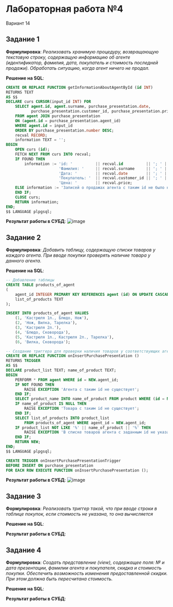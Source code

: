 # Лабораторная работа №4
Вариант 14

## Задание 1
**Формулировка**: *Реализовать хранимую процедуру, возвращающую текстовую строку, содержащую информацию об агенте (идентификатор, фамилия, дата, покупатель и стоимость последней продажи). Обработать ситуацию, когда агент ничего не продал.*

**Решение на SQL**:
```SQL
CREATE OR REPLACE FUNCTION getInformationAboutAgentById (id INT)
RETURNS TEXT
AS $$
DECLARE curs CURSOR(input_id INT) FOR 
    SELECT agent.id, agent.surname, purchase_presentation.date, 
           purchase_presentation.customer_id, purchase_presentation.price 
    FROM agent JOIN purchase_presentation 
    ON (agent.id = purchase_presentation.agent_id) 
    WHERE agent.id = input_id
    ORDER BY purchase_presentation.number DESC;
    recval RECORD; 
    information TEXT = '';
BEGIN
    OPEN curs (id);
    FETCH NEXT FROM curs INTO recval;
    IF FOUND THEN
        information := 'id: '          || recval.id          || '; ' || 
                       'Фамилия: '     || recval.surname     || '; ' ||
                       'Дата: '        || recval.date        || '; ' ||
                       'Покупатель: '  || recval.customer_id || '; ' ||
                       'Цена: '        || recval.price;
    ELSE information := 'Записей о продажах агента с таким id не было найдено';
    END IF;
    CLOSE curs;
    RETURN information;
END;
$$ LANGUAGE plpgsql;
```

**Результат работы в СУБД**:
![image](https://github.com/user-attachments/assets/f48f3c24-649a-4c94-91bc-3aa3b20c1324)

## Задание 2
**Формулировка**: *Добавить таблицу, содержащую списки товаров у каждого агента. При вводе покупки проверять наличие товара у данного агента.*

**Решение на SQL**:
```SQL
-- Добавление таблицы
CREATE TABLE products_of_agent
(
	agent_id INTEGER PRIMARY KEY REFERENCES agent (id) ON UPDATE CASCADE ON DELETE CASCADE,
	list_of_products TEXT
);

INSERT INTO products_of_agent VALUES
	(1, 'Кастрюля 1л., Блюдо, Нож'),
	(2, 'Нож, Вилка, Тарелка'),
	(3, 'Кастрюля 2л.'),
	(4, 'Блюдо, Сковорода'),
	(5, 'Кастрюля 1л., Кастрюля 2л., Тарелка'),
	(6, 'Вилка, Сковорода');

-- Создание триггера для проверки наличия товаров у соответствующих агентов
CREATE OR REPLACE FUNCTION onInsertPurchasePresentation ()
RETURNS TRIGGER
AS $$
DECLARE product_list TEXT; name_of_product TEXT;
BEGIN
    PERFORM * FROM agent WHERE id = NEW.agent_id;
    IF NOT FOUND THEN
        RAISE EXCEPTION 'Агента с таким id не существует';
	END IF;
	SELECT product_name INTO name_of_product FROM product WHERE (id = NEW.product_id);
	IF name_of_product IS NULL THEN
        RAISE EXCEPTION 'Товара с таким id не существует';
	END IF;
    SELECT list_of_products INTO product_list
        FROM products_of_agent WHERE agent_id = NEW.agent_id;
    IF product_list NOT LIKE '%' || name_of_product || '%' THEN
        RAISE EXCEPTION 'В списке товаров агента с заданным id не указано такого товара';
    END IF;
    RETURN NEW;
END;
$$ LANGUAGE plpgsql;

CREATE TRIGGER onInsertPurchasePresentationTrigger
BEFORE INSERT ON purchase_presentation
FOR EACH ROW EXECUTE FUNCTION onInsertPurchasePresentation ();
```

**Результат работы в СУБД**:
![image](https://github.com/user-attachments/assets/224febba-3645-46dd-b2a3-3c688742828e)

## Задание 3
**Формулировка**: *Реализовать триггер такой, что при вводе строки в таблице покупок, если стоимость не указана, то она вычисляется*

**Решение на SQL**:

**Результат работы в СУБД**:

## Задание 4
**Формулировка**: *Создать представление (view), содержащее поля: № и дата презентации, фамилии агента и покупателя, скидка и стоимость покупки. Обеспечить возможность изменения предоставленной скидки. При этом должна быть пересчитана стоимость.*

**Решение на SQL**:

**Результат работы в СУБД**:
